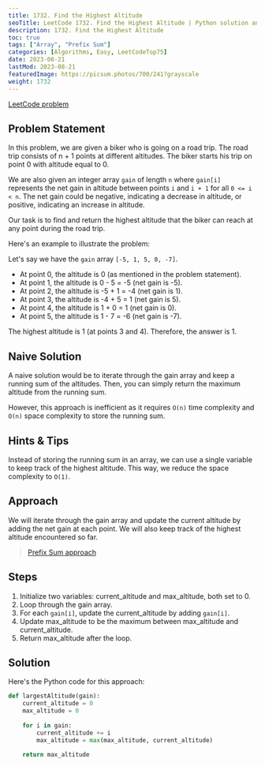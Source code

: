 ```yaml
---
title: 1732. Find the Highest Altitude
seoTitle: LeetCode 1732. Find the Highest Altitude | Python solution and explanation
description: 1732. Find the Highest Altitude
toc: true
tags: ["Array", "Prefix Sum"]
categories: [Algorithms, Easy, LeetCodeTop75]
date: 2023-08-21
lastMod: 2023-08-21
featuredImage: https://picsum.photos/700/241?grayscale
weight: 1732
---
```


[LeetCode problem](<https://leetcode.com/problems/find-the-highest-altitude/>)

## Problem Statement

In this problem, we are given a biker who is going on a road trip. The road trip consists of n + 1 points at different altitudes. The biker starts his trip on point 0 with altitude equal to 0.

We are also given an integer array `gain` of length `n` where `gain[i]` represents the net gain in altitude between points `i` and `i + 1` for all `0 <= i < n`. The net gain could be negative, indicating a decrease in altitude, or positive, indicating an increase in altitude.

Our task is to find and return the highest altitude that the biker can reach at any point during the road trip.

Here's an example to illustrate the problem:

Let's say we have the `gain` array `[-5, 1, 5, 0, -7]`.

- At point 0, the altitude is 0 (as mentioned in the problem statement).
- At point 1, the altitude is 0 - 5 = -5 (net gain is -5).
- At point 2, the altitude is -5 + 1 = -4 (net gain is 1).
- At point 3, the altitude is -4 + 5 = 1 (net gain is 5).
- At point 4, the altitude is 1 + 0 = 1 (net gain is 0).
- At point 5, the altitude is 1 - 7 = -6 (net gain is -7).

The highest altitude is 1 (at points 3 and 4). Therefore, the answer is 1.

## Naive Solution

A naive solution would be to iterate through the gain array and keep a running sum of the altitudes. Then, you can simply return the maximum altitude from the running sum.

However, this approach is inefficient as it requires `O(n)` time complexity and `O(n)` space complexity to store the running sum.

## Hints & Tips

Instead of storing the running sum in an array, we can use a single variable to keep track of the highest altitude. This way, we reduce the space complexity to `O(1)`.

## Approach

We will iterate through the gain array and update the current altitude by adding the net gain at each point. We will also keep track of the highest altitude encountered so far.
> [Prefix Sum approach](https://romankurnovskii.com/en/tracks/algorithms-101/algorithms/#prefix-sums)
>
## Steps

1. Initialize two variables: current_altitude and max_altitude, both set to 0.
2. Loop through the gain array.
3. For each `gain[i]`, update the current_altitude by adding `gain[i]`.
4. Update max_altitude to be the maximum between max_altitude and current_altitude.
5. Return max_altitude after the loop.

## Solution

Here's the Python code for this approach:

```python
def largestAltitude(gain):
    current_altitude = 0
    max_altitude = 0
    
    for i in gain:
        current_altitude += i
        max_altitude = max(max_altitude, current_altitude)
    
    return max_altitude
```
